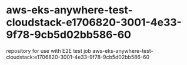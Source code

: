 # aws-eks-anywhere-test-cloudstack-e1706820-3001-4e33-9f78-9cb5d02bb586-60
repository for use with E2E test job aws-eks-anywhere-test-cloudstack:e1706820-3001-4e33-9f78-9cb5d02bb586-60
